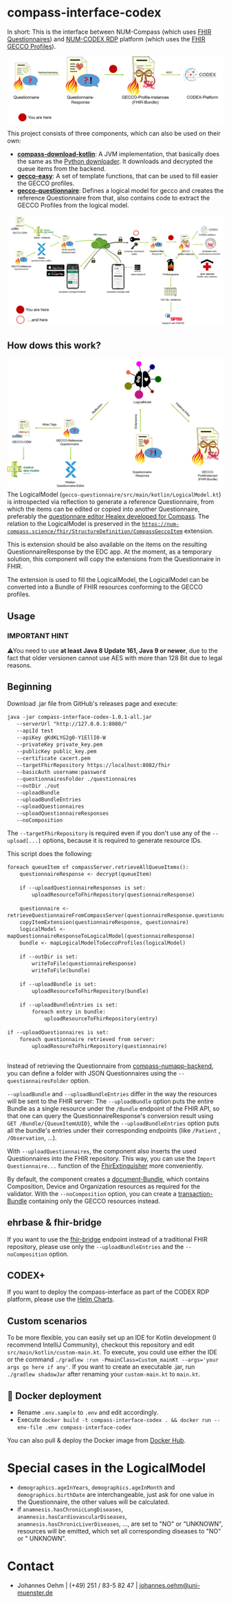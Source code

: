 # compass-interface-codex
In short: This is the interface between NUM-Compass (which
uses [FHIR Questionnaires](http://hl7.org/fhir/questionnaire.html))
and [NUM-CODEX RDP](https://www.netzwerk-universitaetsmedizin.de/projekte/codex) platform (which uses
the [FHIR GECCO Profiles](https://simplifier.net/guide/germancoronaconsensusdataset-implementationguide/home)).

![](docs/transform.png)

This project consists of three components, which can also be used on their own:

* [**compass-download-kotlin**](./compass-download-kotlin): A JVM implementation, that basically does the same as
  the [Python downloader](https://github.com/NUMde/compass-numapp-downloader). It downloads and decrypted the queue
  items from the backend.
* [**gecco-easy**](./gecco-easy): A set of template functions, that can be used to fill easier the GECCO profiles.
* [**gecco-questionnaire**](./gecco-questionnaire): Defines a logical model for gecco and creates the reference
  Questionnaire from that, also contains code to extract the GECCO Profiles from the logical model.

![](docs/compass-pipeline-complete.png)
  
## How dows this work?

![](docs/overview-logicalmodel.png)
The LogicalModel (`gecco-questionnaire/src/main/kotlin/LogicalModel.kt`) is introspected via reflection to generate a reference Questionnaire,
from which the items can be edited or copied into another Questionnaire, preferably the 
[questionnare editor Healex developed for Compass](https://github.com/NUMde/compass-questionnaire-editor). The relation 
to the LogicalModel is preserved in the [`https://num-compass.science/fhir/StructureDefinition/CompassGeccoItem`](https://github.com/NUMde/compass-implementation-guide/blob/master/input/pagecontent/index.md) extension.

This is extension should be also available on the items on the resulting QuestionnaireResponse by the EDC app. At the moment, 
as a temporary solution, this component will copy the extensions from the Questionnaire in FHIR. 

The extension is used to fill the LogicalModel, the LogicalModel can be converted into a Bundle of FHIR resources conforming to the GECCO profiles.

## Usage
### IMPORTANT HINT
⚠You need to use **at least Java 8 Update 161, Java 9 or newer**, due to the fact that older versionen cannot use AES with more than
128 Bit due to legal reasons.

## Beginning 
Download .jar file from GitHub's releases page and execute: 
```
java -jar compass-interface-codex-1.0.1-all.jar 
   --serverUrl "http://127.0.0.1:8080/" 
   --apiId test 
   --apiKey gKdKLYG2g0-Y1EllI0-W 
   --privateKey private_key.pem 
   --publicKey public_key.pem 
   --certificate cacert.pem 
   --targetFhirRepository https://localhost:8082/fhir
   --basicAuth username:password
   --questionnairesFolder ./questionnaires
   --outDir ./out 
   --uploadBundle 
   --uploadBundleEntries 
   --uploadQuestionnaires
   --uploadQuestionnaireResponses
   --noComposition
```
The `--targetFhirRepository` is required even if you don't use any of the `--upload[...]` options, because it is required
to generate resource IDs.

This script does the following:
```
foreach queueItem of compassServer.retrieveAllQueueItems():
    questionnaireResponse <- decrypt(queueItem)
    
    if --uploadQuestionnaireResponses is set:
        uploadResourceToFhirRepository(questionnaireResponse)
    
    questionnaire <- retrieveQuestionnaireFromCompassServer(questionnaireResponse.questionnaire)
    copyItemExtension(questionnaireResponse, questionnaire)
    logicalModel <- mapQuestionnaireResponseToLogicalModel(questionnaireResponse)
    bundle <- mapLogicalModelToGeccoProfiles(logicalModel)
    
    if --outDir is set:
        writeToFile(questionnaireResponse)    
        writeToFile(bundle)   
        
    if --uploadBundle is set: 
        uploadResourceToFhirRepository(bundle)
        
    if --uploadBundleEntries is set: 
        foreach entry in bundle:
            uploadResourceToFhirRepository(entry)
        
if --uploadQuestionnaires is set:        
    foreach questionnaire retrieved from server:
        uploadResoureToFhirRepository(questionnaire)         
        
```
Instead of retrieving the Questionnaire from [compass-numapp-backend](https://github.com/NUMde/compass-numapp-backend),
you can define a folder with JSON Questionnaires using the `--questionnairesFolder` option.

`--uploadBundle` and `--uploadBundleEntries` differ in the way the resources will be sent to the FHIR server:
The `--uploadBundle` option puts the entire Bundle as a single resource under the `/Bundle` endpoint of the FHIR API, so
that one can query the QuestionnaireResponse's conversion result using `GET /Bundle/{QueueItemUUID}`, while the
`--uploadBundleEntries` option puts all the bundle's entries under their corresponding endpoints (like `/Patient`
, `/Observation`, ...).

With `--uploadQuestionnaires`, the component also inserts the used Questionnaires into the FHIR repository. This way,
you can use the `Import Questionnaire...` function of
the [FhirExtinguisher](https://github.com/JohannesOehm/FhirExtinguisher)
more conveniently.

By default, the component creates a [document-Bundle](https://www.hl7.org/fhir/documents.html), which contains
Composition, Device and Organization resources as required for the validator. With the `--noComposition` option, you can
create a
[transaction-Bundle](https://www.hl7.org/fhir/bundle.html#transaction) containing only the GECCO resources instead.

## ehrbase & fhir-bridge

If you want to use the [fhir-bridge](https://github.com/ehrbase/fhir-bridge) endpoint instead of a traditional FHIR
repository, please use only the `--uploadBundleEntries` and the `--noComposition` option.

## CODEX+

If you want to deploy the compass-interface as part of the CODEX RDP platform, please use
the [Helm Charts](https://imigitlab.uni-muenster.de/published/compass-interface-codex-helm).

## Custom scenarios

To be more flexible, you can easily set up an IDE for Kotlin development (I recommend IntelliJ Community), checkout this
repository and edit `src/main/kotlin/custom-main.kt`. To execute, you could use either the IDE or the command
`./gradlew :run -PmainClass=Custom_mainKt --args='your args go here if any'`. If you want to create an executable .jar,
run `./gradlew shadowJar` after renaming your `custom-main.kt` to `main.kt`.

## 🐳 Docker deployment

* Rename `.env.sample` to `.env` and edit accordingly.
* Execute `docker build -t compass-interface-codex . && docker run --env-file .env compass-interface-codex `

You can also pull & deploy the Docker image
from [Docker Hub](https://hub.docker.com/repository/docker/wwuimi/compass-interface-codex).

# Special cases in the LogicalModel

* `demographics.ageInYears`, `demographics.ageInMonth` and `demographics.birthDate` are interchangeable, just ask for
  one value in the Questionnaire, the other values will be calculated.
* if `anamnesis.hasChronicLungDiseases`, `anamnesis.hasCardiovascularDiseases`, `anamnesis.hasChronicLiverDiseases`,
  ..., are set to "NO" or "UNKNOWN", resources will be emitted, which set all corresponding diseases to "NO" or "
  UNKNOWN".

# Contact

* Johannes Oehm | (+49) 251 / 83-5 82 47 | johannes.oehm@uni-muenster.de

